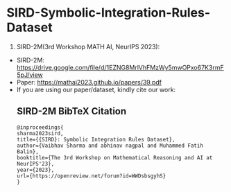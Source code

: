 # SIRD-Symbolic-Integration-Rules-Dataset

1. SIRD-2M(3rd Workshop MATH AI, NeurIPS 2023):
* SIRD-2M: https://drive.google.com/file/d/1EZNG8MrlVhFMzWy5mwOPxo67K3rmF5pJ/view
* Paper: https://mathai2023.github.io/papers/39.pdf
* If you are using our paper/dataset, kindly cite our work:
  ## SIRD-2M BibTeX Citation
  ```
  @inproceedings{
  sharma2023sird,
  title={{SIRD}: Symbolic Integration Rules Dataset},
  author={Vaibhav Sharma and abhinav nagpal and Muhammed Fatih Balin},
  booktitle={The 3rd Workshop on Mathematical Reasoning and AI at NeurIPS'23},
  year={2023},
  url={https://openreview.net/forum?id=WWDsbsgyhS}
  }
```
